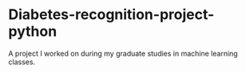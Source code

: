 # Diabetes-recognition-project-python
A project I worked on during my graduate studies in machine learning classes.
